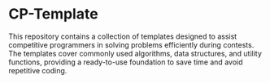 # CP-Template

This repository contains a collection of templates designed to assist competitive programmers in solving problems efficiently during contests. The templates cover commonly used algorithms, data structures, and utility functions, providing a ready-to-use foundation to save time and avoid repetitive coding.
